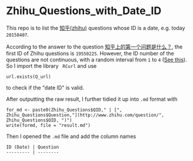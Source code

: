 # Zhihu_Questions_with_Date_ID

This repo is to
list the [知乎(zhihu)](zhihu.com) questions whose ID is a date, e.g. today `20150407`.

According to the answer to the question [知乎上的第一个问题是什么？](http://www.zhihu.com/question/20415740), the first ID of Zhihu questions is `19550225`. However, the ID number of the questions are not continuous, with a random interval from `1` to `4` ([See this](http://zhi.hu/iYRW)). So I import the library ` RCurl` and use

```
url.exists(Q_url)
```

to check if the "date ID" is valid.

After outputting the raw result, I further tidied it up into `.md` format with

```
for_md <- paste0(Zhihu_Questions$QID," | [", Zhihu_Questions$Question,"](http://www.zhihu.com/question/", Zhihu_Questions$QID, ")")
write(formd, file = "result.md")
```
Then I opened the `.md` file and add the column names

```
ID (Date) | Question
--------- | --------
```


[^1]: [【「知乎一号问题」的编号为何是19550225？这是在向1955年2月24日出生的乔布斯致敬吗？】匿名用户的回答](http://zhi.hu/iYRW)



